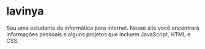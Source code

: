 # lavinya
Sou uma estudante de informática para internet. Nesse site você encontrará informações pessoais e alguns projetos que incluem JavaScript, HTML e CSS.
